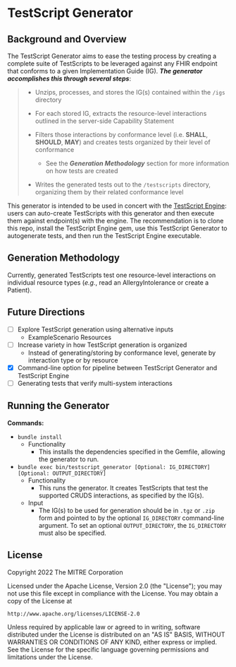 
# TestScript Generator

## Background and Overview

The TestScript Generator aims to ease the testing process by creating a complete suite of TestScripts to be leveraged against any FHIR endpoint that conforms to a given Implementation Guide (IG). *__The generator accomplishes this through several steps__*:

> - Unzips, processes, and stores the IG(s) contained within the `/igs` directory
>
> - For each stored IG, extracts the resource-level interactions outlined in the server-side Capability Statement
>
> - Filters those interactions by conformance level (i.e. **SHALL**, **SHOULD**, **MAY**) and creates tests organized by their level of conformance
>   - See the __*Generation Methodology*__ section for more information on how tests are created
> - Writes the generated tests out to the `/testscripts` directory, organizing them by their related conformance level


This generator is intended to be used in concert with the [TestScript Engine](https://github.com/fhir-crucible/testscript-engine): users can auto-create TestScripts with this generator and then execute them against endpoint(s) with the engine. The recommendation is to clone this repo, install the TestScript Engine gem, use this TestScript Generator to autogenerate tests, and then run the TestScript Engine executable.

## Generation Methodology

Currently, generated TestScripts test one resource-level interactions on individual resource types (*e.g.*, read an AllergyIntolerance or create a Patient).

## Future Directions

- [ ] Explore TestScript generation using alternative inputs
    - ExampleScenario Resources
- [ ] Increase variety in how TestScript generation is organized
    - Instead of generating/storing by conformance level, generate by interaction type or by resource
- [x] Command-line option for pipeline between TestScript Generator and TestScript Engine
- [ ] Generating tests that verify multi-system interactions

## Running the Generator

**Commands:**
  - `bundle install`
    - Functionality
      - This installs the dependencies specified in the Gemfile, allowing the generator to run.
  - `bundle exec bin/testscript_generator [Optional: IG_DIRECTORY] [Optional: OUTPUT_DIRECTORY]`
    - Functionality
      - This runs the generator. It creates TestScripts that test the supported CRUDS interactions, as specified by the IG(s).
    - Input
        - The IG(s) to be used for generation should be in `.tgz` or `.zip ` form and pointed to by the optional `IG_DIRECTORY` command-line argument. To set an optional `OUTPUT_DIRECTORY`, the `IG_DIRECTORY` must also be specified.

## License
Copyright 2022 The MITRE Corporation

Licensed under the Apache License, Version 2.0 (the "License"); you may not use
this file except in compliance with the License. You may obtain a copy of the
License at
```
http://www.apache.org/licenses/LICENSE-2.0
```
Unless required by applicable law or agreed to in writing, software distributed
under the License is distributed on an "AS IS" BASIS, WITHOUT WARRANTIES OR
CONDITIONS OF ANY KIND, either express or implied. See the License for the
specific language governing permissions and limitations under the License.